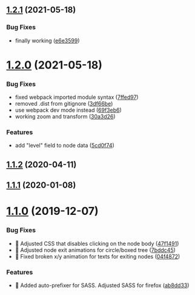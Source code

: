 ## [1.2.1](https://github.com/positrons/d3-mitch-tree/compare/v1.2.0...v1.2.1) (2021-05-18)


### Bug Fixes

* finally working ([e6e3599](https://github.com/positrons/d3-mitch-tree/commit/e6e3599d9cce74c6af8ffb2b5ddcb2db14c501ea))

# [1.2.0](https://github.com/positrons/d3-mitch-tree/compare/v1.1.1...v1.2.0) (2021-05-18)


### Bug Fixes

* fixed webpack imported module syntax ([7ffed97](https://github.com/positrons/d3-mitch-tree/commit/7ffed972662fb0b52772c8cf66b8793f5ace48fa))
* removed .dist from gitignore ([3df66be](https://github.com/positrons/d3-mitch-tree/commit/3df66be45dfa5209a30a9bd88c32a3f3bd7047f7))
* use webpack dev mode instead ([69f3eb6](https://github.com/positrons/d3-mitch-tree/commit/69f3eb6a13334c3d3a5fd9de10d9ee6c41d75324))
* working zoom and transform ([30a3d26](https://github.com/positrons/d3-mitch-tree/commit/30a3d26d29fcb6bbe4cea5a04cdb6973deb4b413))


### Features

* add "level" field to node data ([5cd0f74](https://github.com/positrons/d3-mitch-tree/commit/5cd0f748010e78db1f4df82f35926714aa50a815))

## [1.1.2](https://github.com/deltoss/d3-mitch-tree/compare/v1.1.1...v1.1.2) (2020-04-11)

## [1.1.1](https://github.com/deltoss/d3-mitch-tree/compare/v1.1.0...v1.1.1) (2020-01-08)

# [1.1.0](https://github.com/deltoss/d3-mitch-tree/compare/v1.0.7...v1.1.0) (2019-12-07)


### Bug Fixes

* 🐛 Adjusted CSS that disables clicking on the node body ([47f1491](https://github.com/deltoss/d3-mitch-tree/commit/47f1491ba296a84130a5f4edde69fecca060f1d6))
* 🐛 Adjusted node exit animations for circle/boxed tree ([7bddc45](https://github.com/deltoss/d3-mitch-tree/commit/7bddc45b2869c2cfa5c20834e07449b7c2a02af6))
* 🐛 Fixed broken x/y animation for texts for exiting nodes ([04f4872](https://github.com/deltoss/d3-mitch-tree/commit/04f487230d4ea3b6078760edc3aa6501f299c0b9))


### Features

* 🎸 Added auto-prefixer for SASS. Adjusted SASS for firefox ([ab8dd33](https://github.com/deltoss/d3-mitch-tree/commit/ab8dd33fcc3cab8460967a43397a3c7096ed375d))
